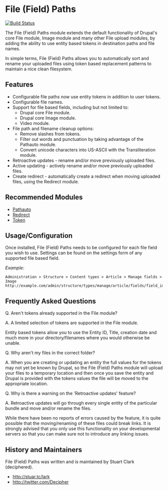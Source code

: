 File (Field) Paths
==================

[![Build Status](https://travis-ci.org/Decipher/filefield_paths.svg)](https://travis-ci.org/Decipher/filefield_paths)

The File (Field) Paths module extends the default functionality of Drupal's core
File module, Image module and many other File upload modules, by adding the
ability to use entity based tokens in destination paths and file names.

In simple terms, File (Field) Paths allows you to automatically sort and rename
your uploaded files using token based replacement patterns to maintain a nice
clean filesystem.



Features
--------

* Configurable file paths now use entity tokens in addition to user tokens.
* Configurable file names.
* Support for file based fields, including but not limited to:
    * Drupal core File module.
    * Drupal core Image module.
    * Video module.
* File path and filename cleanup options:
    * Remove slashes from tokens.
    * Filter out words and punctuation by taking advantage of the Pathauto
      module.
    * Convert unicode characters into US-ASCII with the Transliteration module.
* Retroactive updates - rename and/or move previously uploaded files.
* Active updating - actively rename and/or move previously uploaded files.
* Create redirect - automatically create a redirect when moving uploaded files,
  using the Redirect module.



Recommended Modules
-------------------

* [Pathauto](https://www.drupal.org/project/pathauto)
* [Redirect](https://www.drupal.org/project/redirect)
* [Token](https://www.drupal.org/project/token)



Usage/Configuration
-------------------

Once installed, File (Field) Paths needs to be configured for each file field
you wish to use. Settings can be found on the settings form of any supported
file based field.

  *Example:*
  
    Administration > Structure > Content types > Article > Manage fields > Image
    http://example.com/admin/structure/types/manage/article/fields/field_image



Frequently Asked Questions
--------------------------

Q. Aren't tokens already supported in the File module?

A. A limited selection of tokens are supported in the File module.

   Entity based tokens allow you to use the Entity ID, Title, creation date and
   much more in your directory/filenames where you would otherwise be unable.


Q. Why aren't my files in the correct folder?

A. When you are creating or updating an entity the full values for the tokens
   may not yet be known by Drupal, so the File (Field) Paths module will upload
   your files to a temporary location and then once you save the entity and
   Drupal is provided with the tokens values the file will be moved to the
   appropriate location.


Q. Why is there a warning on the 'Retroactive updates' feature?

A. Retroactive updates will go through every single entity of the particular
   bundle and move and/or rename the files.

   While there have been no reports of errors caused by the feature, it is quite
   possible that the moving/renaming of these files could break links. It is
   strongly advised that you only use this functionality on your developmental
   servers so that you can make sure not to introduce any linking issues.



History and Maintainers
-----------------------

File (Field) Paths was written and is maintained by Stuart Clark (deciphered).

* http://stuar.tc/lark
* http://twitter.com/Decipher
